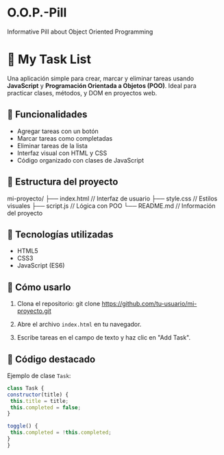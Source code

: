 # O.O.P.-Pill
Informative Pill about Object Oriented Programming
# 📝 My Task List

Una aplicación simple para crear, marcar y eliminar tareas usando **JavaScript** y **Programación Orientada a Objetos (POO)**. Ideal para practicar clases, métodos, y DOM en proyectos web.

## 🚀 Funcionalidades

- Agregar tareas con un botón
- Marcar tareas como completadas
- Eliminar tareas de la lista
- Interfaz visual con HTML y CSS
- Código organizado con clases de JavaScript

## 📁 Estructura del proyecto

mi-proyecto/ ├── index.html // Interfaz de usuario ├── style.css // Estilos visuales ├── script.js // Lógica con POO └── README.md // Información del proyecto

## 🧠 Tecnologías utilizadas
- HTML5
- CSS3
- JavaScript (ES6)

## 🎯 Cómo usarlo

1. Clona el repositorio:
git clone https://github.com/tu-usuario/mi-proyecto.git


2. Abre el archivo `index.html` en tu navegador.

3. Escribe tareas en el campo de texto y haz clic en "Add Task".

## 🧱 Código destacado

Ejemplo de clase `Task`:

```javascript
class Task {
constructor(title) {
 this.title = title;
 this.completed = false;
}

toggle() {
 this.completed = !this.completed;
}
}
